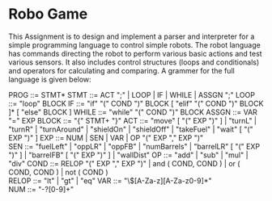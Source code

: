 # Robo Game

This Assignment is to design and implement a parser and interpreter for a simple
programming language to control simple robots. The robot language has commands
directing the robot to perform various basic actions and test various sensors. It
also includes control structures (loops and conditionals) and operators for
calculating and comparing. A grammer for the full language is given below:

PROG  ::= STMT*
STMT  ::= ACT ";" | LOOP | IF | WHILE | ASSGN ";" 
LOOP  ::= "loop" BLOCK
IF    ::= "if" "(" COND ")" BLOCK [ "elif"  "(" COND ")"  BLOCK ]* [ "else" BLOCK ]
WHILE ::= "while" "(" COND ")" BLOCK
ASSGN ::= VAR "=" EXP
BLOCK ::= "{" STMT+ "}"
ACT   ::= "move" [ "(" EXP ")" ] | "turnL" | "turnR" | "turnAround" | 
          "shieldOn" | "shieldOff" | "takeFuel" | "wait" [ "(" EXP ")" ]
EXP   ::= NUM | SEN | VAR | OP "(" EXP "," EXP ")"  
SEN   ::= "fuelLeft" | "oppLR" | "oppFB" | "numBarrels" |
          "barrelLR" [ "(" EXP ")" ] | "barrelFB" [ "(" EXP ")" ] | "wallDist"
OP   ::= "add" | "sub" | "mul" | "div"
COND  ::= RELOP "(" EXP "," EXP ")"  | and ( COND, COND ) | or ( COND, COND )  | 
not ( COND )  
RELOP ::= "lt" | "gt" | "eq"
VAR   ::= "\\$[A-Za-z][A-Za-z0-9]*"       
NUM   ::= "-?[0-9]+"
